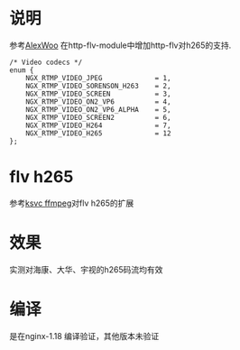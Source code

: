 
# 说明
参考[AlexWoo](https://github.com/AlexWoo/nginx-rtmp-module) 在http-flv-module中增加http-flv对h265的支持.
~~~
/* Video codecs */
enum {
    NGX_RTMP_VIDEO_JPEG             = 1,
    NGX_RTMP_VIDEO_SORENSON_H263    = 2,
    NGX_RTMP_VIDEO_SCREEN           = 3,
    NGX_RTMP_VIDEO_ON2_VP6          = 4,
    NGX_RTMP_VIDEO_ON2_VP6_ALPHA    = 5,
    NGX_RTMP_VIDEO_SCREEN2          = 6,
    NGX_RTMP_VIDEO_H264             = 7,
    NGX_RTMP_VIDEO_H265             = 12
};
~~~
# flv h265
参考[ksvc ffmpeg](https://github.com/ksvc/FFmpeg)对flv h265的扩展

# 效果
实测对海康、大华、宇视的h265码流均有效

# 编译
是在nginx-1.18 编译验证，其他版本未验证
